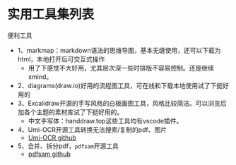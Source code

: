# 实用工具集列表

便利工具
* 1、markmap：markdown语法的思维导图，基本无缝使用，还可以下载为html，本地打开后可交互式操作
    * 用了下感觉不大好用，尤其层次深一些时排版不容易控制。还是继续xmind。
* 2、diagrams(draw.io)好用的流程图工具，可在线和下载本地使用试了下挺好用的
* 3、Excalidraw开源的手写风格的白板画图工具，风格比较简洁。可以浏览后加各个主题的素材库试了下挺好用的。
    * 中文手写体：handdraw.top这些工具均有vscode插件。
* 4、Umi-OCR开源工具转换无法搜索/复制的pdf、图片
    * [Umi-OCR github](https://github.com/hiroi-sora/Umi-OCR)
* 5、合并、拆分pdf，`pdfsam`开源工具
    * [pdfsam github](https://github.com/torakiki/pdfsam)
